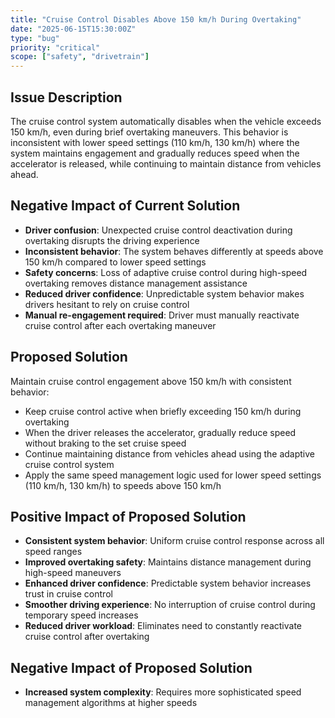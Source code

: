 ```yaml
---
title: "Cruise Control Disables Above 150 km/h During Overtaking"
date: "2025-06-15T15:30:00Z"
type: "bug"
priority: "critical"
scope: ["safety", "drivetrain"]
---
```


## Issue Description

The cruise control system automatically disables when the vehicle exceeds 150 km/h, even during brief overtaking maneuvers. This behavior is inconsistent with lower speed settings (110 km/h, 130 km/h) where the system maintains engagement and gradually reduces speed when the accelerator is released, while continuing to maintain distance from vehicles ahead.

## Negative Impact of Current Solution

- **Driver confusion**: Unexpected cruise control deactivation during overtaking disrupts the driving experience
- **Inconsistent behavior**: The system behaves differently at speeds above 150 km/h compared to lower speed settings
- **Safety concerns**: Loss of adaptive cruise control during high-speed overtaking removes distance management assistance
- **Reduced driver confidence**: Unpredictable system behavior makes drivers hesitant to rely on cruise control
- **Manual re-engagement required**: Driver must manually reactivate cruise control after each overtaking maneuver

## Proposed Solution

Maintain cruise control engagement above 150 km/h with consistent behavior:

- Keep cruise control active when briefly exceeding 150 km/h during overtaking
- When the driver releases the accelerator, gradually reduce speed without braking to the set cruise speed
- Continue maintaining distance from vehicles ahead using the adaptive cruise control system
- Apply the same speed management logic used for lower speed settings (110 km/h, 130 km/h) to speeds above 150 km/h

## Positive Impact of Proposed Solution

- **Consistent system behavior**: Uniform cruise control response across all speed ranges
- **Improved overtaking safety**: Maintains distance management during high-speed maneuvers
- **Enhanced driver confidence**: Predictable system behavior increases trust in cruise control
- **Smoother driving experience**: No interruption of cruise control during temporary speed increases
- **Reduced driver workload**: Eliminates need to constantly reactivate cruise control after overtaking

## Negative Impact of Proposed Solution

- **Increased system complexity**: Requires more sophisticated speed management algorithms at higher speeds
